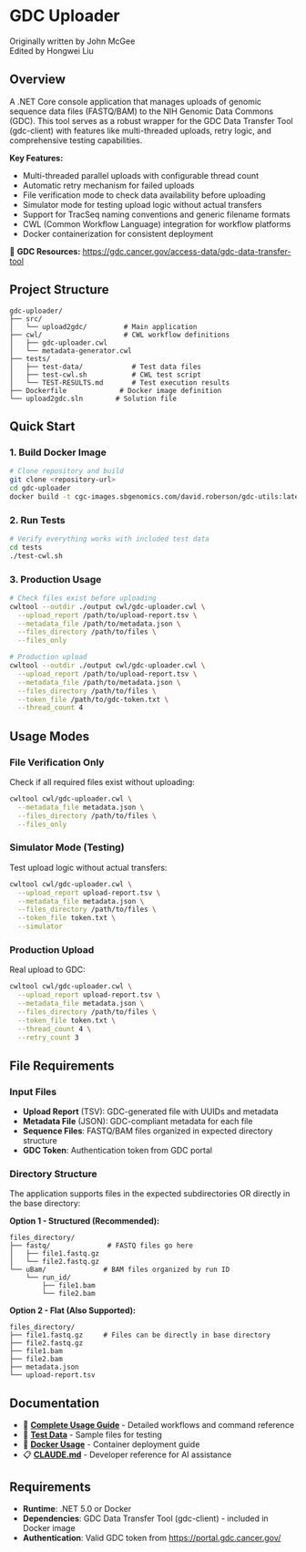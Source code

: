 # GDC Uploader

Originally written by John McGee  
Edited by Hongwei Liu

## Overview

A .NET Core console application that manages uploads of genomic sequence data files (FASTQ/BAM) to the NIH Genomic Data Commons (GDC). This tool serves as a robust wrapper for the GDC Data Transfer Tool (gdc-client) with features like multi-threaded uploads, retry logic, and comprehensive testing capabilities.

**Key Features:**
- Multi-threaded parallel uploads with configurable thread count
- Automatic retry mechanism for failed uploads  
- File verification mode to check data availability before uploading
- Simulator mode for testing upload logic without actual transfers
- Support for TracSeq naming conventions and generic filename formats
- CWL (Common Workflow Language) integration for workflow platforms
- Docker containerization for consistent deployment

🔗 **GDC Resources:** https://gdc.cancer.gov/access-data/gdc-data-transfer-tool

## Project Structure

```
gdc-uploader/
├── src/
│   └── upload2gdc/         # Main application
├── cwl/                    # CWL workflow definitions
│   ├── gdc-uploader.cwl
│   └── metadata-generator.cwl
├── tests/
│   ├── test-data/            # Test data files
│   ├── test-cwl.sh           # CWL test script
│   └── TEST-RESULTS.md       # Test execution results
├── Dockerfile             # Docker image definition
└── upload2gdc.sln        # Solution file
```

## Quick Start

### 1. Build Docker Image

```bash
# Clone repository and build
git clone <repository-url>
cd gdc-uploader
docker build -t cgc-images.sbgenomics.com/david.roberson/gdc-utils:latest .
```

### 2. Run Tests

```bash
# Verify everything works with included test data
cd tests
./test-cwl.sh
```

### 3. Production Usage

```bash
# Check files exist before uploading
cwltool --outdir ./output cwl/gdc-uploader.cwl \
  --upload_report /path/to/upload-report.tsv \
  --metadata_file /path/to/metadata.json \
  --files_directory /path/to/files \
  --files_only

# Production upload
cwltool --outdir ./output cwl/gdc-uploader.cwl \
  --upload_report /path/to/upload-report.tsv \
  --metadata_file /path/to/metadata.json \
  --files_directory /path/to/files \
  --token_file /path/to/gdc-token.txt \
  --thread_count 4
```

## Usage Modes

### File Verification Only
Check if all required files exist without uploading:
```bash
cwltool cwl/gdc-uploader.cwl \
  --metadata_file metadata.json \
  --files_directory /path/to/files \
  --files_only
```

### Simulator Mode (Testing)
Test upload logic without actual transfers:
```bash
cwltool cwl/gdc-uploader.cwl \
  --upload_report upload-report.tsv \
  --metadata_file metadata.json \
  --files_directory /path/to/files \
  --token_file token.txt \
  --simulator
```

### Production Upload
Real upload to GDC:
```bash
cwltool cwl/gdc-uploader.cwl \
  --upload_report upload-report.tsv \
  --metadata_file metadata.json \
  --files_directory /path/to/files \
  --token_file token.txt \
  --thread_count 4 \
  --retry_count 3
```

## File Requirements

### Input Files
- **Upload Report** (TSV): GDC-generated file with UUIDs and metadata
- **Metadata File** (JSON): GDC-compliant metadata for each file
- **Sequence Files**: FASTQ/BAM files organized in expected directory structure
- **GDC Token**: Authentication token from GDC portal

### Directory Structure
The application supports files in the expected subdirectories OR directly in the base directory:

**Option 1 - Structured (Recommended):**
```
files_directory/
├── fastq/              # FASTQ files go here
│   ├── file1.fastq.gz
│   └── file2.fastq.gz
└── uBam/              # BAM files organized by run ID
    └── run_id/
        ├── file1.bam
        └── file2.bam
```

**Option 2 - Flat (Also Supported):**
```
files_directory/
├── file1.fastq.gz     # Files can be directly in base directory
├── file2.fastq.gz
├── file1.bam
├── file2.bam
├── metadata.json
└── upload-report.tsv
```

## Documentation

- 📖 **[Complete Usage Guide](docs/usage-diagram.md)** - Detailed workflows and command reference
- 🧪 **[Test Data](tests/test-data/)** - Sample files for testing
- 🐳 **[Docker Usage](docs/README.md)** - Container deployment guide
- 📋 **[CLAUDE.md](CLAUDE.md)** - Developer reference for AI assistance

## Requirements

- **Runtime**: .NET 5.0 or Docker
- **Dependencies**: GDC Data Transfer Tool (gdc-client) - included in Docker image
- **Authentication**: Valid GDC token from https://portal.gdc.cancer.gov/




